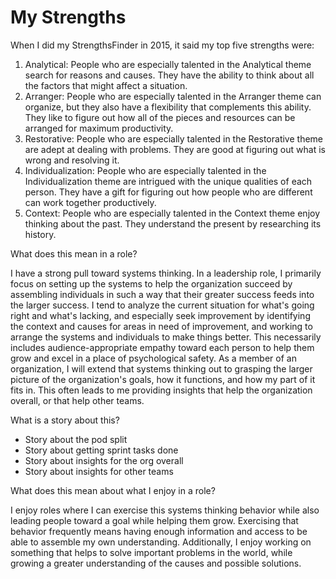 # My Strengths

When I did my StrengthsFinder in 2015, it said my top five strengths were:

1. Analytical: People who are especially talented in the Analytical theme search for reasons and causes. They have the ability to think about all the factors that might affect a situation.
2. Arranger: People who are especially talented in the Arranger theme can organize, but they also have a flexibility that complements this ability. They like to figure out how all of the pieces and resources can be arranged for maximum productivity.
3. Restorative: People who are especially talented in the Restorative theme are adept at dealing with problems. They are good at figuring out what is wrong and resolving it.
4. Individualization: People who are especially talented in the Individualization theme are intrigued with the unique qualities of each person. They have a gift for figuring out how people who are different can work together productively.
5. Context: People who are especially talented in the Context theme enjoy thinking about the past. They understand the present by researching its history.

What does this mean in a role?

I have a strong pull toward systems thinking. In a leadership role, I primarily focus on setting up the systems to help the organization succeed by assembling individuals in such a way that their greater success feeds into the larger success. I tend to analyze the current situation for what's going right and what's lacking, and especially seek improvement by identifying the context and causes for areas in need of improvement, and working to arrange the systems and individuals to make things better. This necessarily includes audience-appropriate empathy toward each person to help them grow and excel in a place of psychological safety. As a member of an organization, I will extend that systems thinking out to grasping the larger picture of the organization's goals, how it functions, and how my part of it fits in. This often leads to me providing insights that help the organization overall, or that help other teams.

What is a story about this?

* Story about the pod split
* Story about getting sprint tasks done
* Story about insights for the org overall
* Story about insights for other teams

What does this mean about what I enjoy in a role?

I enjoy roles where I can exercise this systems thinking behavior while also leading people toward a goal while helping them grow. Exercising that behavior frequently means having enough information and access to be able to assemble my own understanding. Additionally, I enjoy working on something that helps to solve important problems in the world, while growing a greater understanding of the causes and possible solutions.
